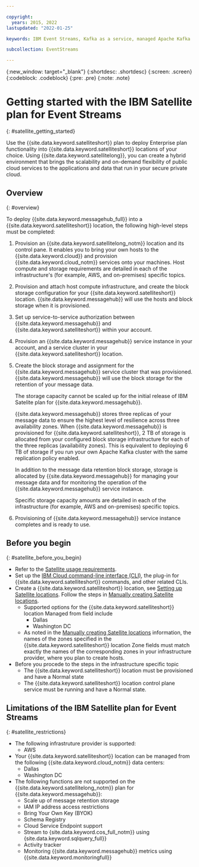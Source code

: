 ```yaml
---

copyright:
  years: 2015, 2022
lastupdated: "2022-01-25"

keywords: IBM Event Streams, Kafka as a service, managed Apache Kafka

subcollection: EventStreams

---
```


{:new_window: target="_blank"}
{:shortdesc: .shortdesc}
{:screen: .screen}
{:codeblock: .codeblock}
{:pre: .pre}
{:note: .note}

# Getting started with the IBM Satellite plan for Event Streams
{: #satellite_getting_started}

Use the {{site.data.keyword.satelliteshort}} plan to deploy Enterprise plan functionality into {{site.data.keyword.satelliteshort}} locations of your choice. Using {{site.data.keyword.satellitelong}}, you can create a hybrid environment that brings the scalability and on-demand flexibility of public cloud services to the applications and data that run in your secure private cloud.

## Overview
{: #overview}

To deploy {{site.data.keyword.messagehub_full}} into a {{site.data.keyword.satelliteshort}} location, the following high-level steps must be completed:

1. Provision an {{site.data.keyword.satellitelong_notm}} location and its control pane. It enables you to bring your own hosts to the {{site.data.keyword.cloud}} and provision {{site.data.keyword.cloud_notm}} services onto your machines. Host compute and storage requirements are detailed in each of the infrastructure's (for example, AWS, and on-premises) specific topics.

2. Provision and attach host compute infrastructure, and create the block storage configuration for your {{site.data.keyword.satelliteshort}} location. {{site.data.keyword.messagehub}} will use the hosts and block storage when it is provisioned.

3. Set up service-to-service authorization between {{site.data.keyword.messagehub}} and {{site.data.keyword.satelliteshort}} within your account.

4. Provision an {{site.data.keyword.messagehub}} service instance in your account, and a service cluster in your {{site.data.keyword.satelliteshort}} location.

5. Create the block storage and assignment for the {{site.data.keyword.messagehub}} service cluster that was provisioned. {{site.data.keyword.messagehub}} will use the block storage for the retention of your message data.

    The storage capacity cannot be scaled up for the initial release of IBM Satelite plan for {{site.data.keyword.messagehub}}.

    {{site.data.keyword.messagehub}} stores three replicas of your message data to ensure the highest level of resilience across three availability zones. When {{site.data.keyword.messagehub}} is provisioned for {{site.data.keyword.satelliteshort}}, 2 TB of storage is allocated from your configured block storage infrastructure for each of the three replicas (availability zones). This is equivalent to deploying 6 TB of storage if you run your own Apache Kafka cluster with the same replication policy enabled.

    In addition to the message data retention block storage, storage is allocated by {{site.data.keyword.messagehub}} for managing your message data and for monitoring the operation of the {{site.data.keyword.messagehub}} service instance.

    Specific storage capacity amounts are detailed in each of the infrastructure (for example, AWS and on-premises) specific topics.

6. Provisioning of {{site.data.keyword.messagehub}} service instance completes and is ready to use.

## Before you begin
{: #satellite_before_you_begin}

- Refer to the [Satellite usage requirements](https://cloud.ibm.com/docs/satellite?topic=satellite-requirements).
- Set up the [IBM Cloud command-line interface (CLI)](https://cloud.ibm.com/docs/satellite?topic=satellite-setup-cli), the plug-in for {{site.data.keyword.satelliteshort}} commands, and other related CLIs.
- Create a {{site.data.keyword.satelliteshort}} location, see [Setting up Satellite locations](https://cloud.ibm.com/docs/satellite?topic=satellite-locations). Follow the steps in [Manually creating Satellite locations](https://cloud.ibm.com/docs/satellite?topic=satellite-locations#location-create-manual).
  - Supported options for the {{site.data.keyword.satelliteshort}} location Managed from field include
    - Dallas
    - Washington DC
  - As noted in the [Manually creating Satellite locations](https://cloud.ibm.com/docs/satellite?topic=satellite-locations#location-create-manual) information, the names of the zones specified in the {{site.data.keyword.satelliteshort}} location Zone fields must match exactly the names of the corresponding zones in your infrastructure provider, where you plan to create hosts.
- Before you procede to the steps in the infrastructure specific topic
  - The {{site.data.keyword.satelliteshort}} location must be provisioned and have a Normal state
  - The {{site.data.keyword.satelliteshort}} location control plane service must be running and have a Normal state.

## Limitations of the IBM Satellite plan for Event Streams
{: #satellite_restrictions}

- The following infrastruture provider is supported:
  - AWS
- Your {{site.data.keyword.satelliteshort}} location can be managed from the following {{site.data.keyword.cloud_notm}} data centers:
  - Dallas
  - Washington DC
- The following functions are not supported on the {{site.data.keyword.satellitelong_notm}} plan for {{site.data.keyword.messagehub}}:
  - Scale up of message retention storage
  - IAM IP address access restrictions
  - Bring Your Own Key (BYOK)
  - Schema Registry
  - Cloud Service Endpoint support
  - Stream to {site.data.keyword.cos_full_notm}} using {site.data.keyword.sqlquery_full}}
  - Activity tracker
  - Monitoring {{site.data.keyword.messagehub}} metrics using {{site.data.keyword.monitoringfull}}
